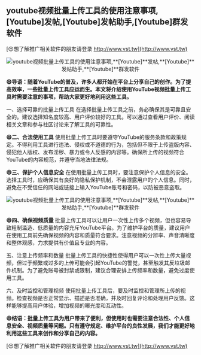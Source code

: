 ## **youtube视频批量上传工具的使用注意事项,**[Youtube]**发帖,**[Youtube]**发帖助手,**[Youtube]**群发软件**

[😍想了解推广相关软件的朋友请登录 http://www.vst.tw](http://www.vst.tw)

 <center><img src="https://vst.tw/MP4/tuiguang/png/2.png" alt="youtube视频批量上传工具的使用注意事项,**[Youtube]**发帖,**[Youtube]**发帖助手,**[Youtube]**群发软件"></center>

**😄导语：随着YouTube的普及，许多人都开始在平台上分享自己的创作。为了提高效率，一些批量上传工具应运而生。本文将介绍使用YouTube视频批量上传工具时需要注意的事项，帮助大家更好地利用这些工具。**

一、选择可靠的批量上传工具
在选择批量上传工具之前，务必确保其是可靠且安全的。建议选择知名度较高、用户评价较好的工具。可以通过查看用户评价、阅读相关文章和参与社区讨论来了解工具的可靠性。

**😄二、合法使用工具**
使用批量上传工具时要遵守YouTube的服务条款和政策规定。不得利用工具进行违法、侵权或不道德的行为，包括但不限于上传盗版内容、侵犯他人版权、发布淫秽、暴力或令人反感的内容等。确保所上传的视频符合YouTube的内容规范，并遵守当地法律法规。

**😄三、保护个人信息安全**
在使用批量上传工具时，要注意保护个人信息的安全。选择工具时，应确保其有良好的隐私保护机制，不会泄露用户的个人信息。同时，避免在不受信任的网站或链接上输入YouTube账号和密码，以防被恶意盗取。

 <center><img src="https://vst.tw/MP4/tuiguang/png/2.png" alt="youtube视频批量上传工具的使用注意事项,**[Youtube]**发帖,**[Youtube]**发帖助手,**[Youtube]**群发软件"></center>

**😄四、确保视频质量**
批量上传工具可以让用户一次性上传多个视频，但也容易导致粗制滥造、低质量的内容充斥YouTube平台。为了维护平台的质量，建议用户在使用工具前先确保视频的内容和质量符合要求。注意视频的分辨率、声音清晰度和整体观感，力求提供有价值且专业的内容。

五、注意上传频率和数量
批量上传工具的快捷性使得用户可以一次性上传大量视频，但过于频繁或过多的上传可能会引起YouTube的警觉，甚至触发其反垃圾邮件机制。为了避免账号被封禁或限制，建议合理安排上传频率和数量，避免过度使用工具。

六、及时监控和管理视频
使用批量上传工具后，要及时监控和管理所上传的视频。检查视频是否正常显示、描述是否准确，并及时回复评论和处理用户反馈。这样能够提高用户体验，增加视频的曝光度和互动性。

**😄结语：批量上传工具为用户带来了便利，但使用时也需要注意合法性、个人信息安全、视频质量等问题。只有遵守规定、维护平台的良性发展，我们才能更好地利用这些工具来创作和分享自己的内容。**

[😍想了解推广相关软件的朋友请登录 http://www.vst.tw](http://www.vst.tw)



